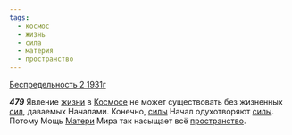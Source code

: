 ```yaml
---
tags:
  - космос
  - жизнь
  - сила
  - материя
  - пространство
---
```


[Беспредельность 2 1931г](https://127.0.0.1:4002/agni/1931)

___479___
Явление [жизни](../../../tags/#жизнь) в [Космосе](../../../tags/#космос) не может существовать без жизненных [сил](../../../tags/#сила), даваемых Началами. Конечно, [силы](../../../tags/#сила) Начал одухотворяют [силы](../../../tags/#сила). Потому Мощь [Матери](../../../tags/#материя) Мира так насыщает всё [пространство](../../../tags/#пространство).   

